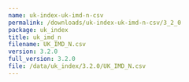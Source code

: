 ```yaml
---
name: uk-index-uk-imd-n-csv
permalink: /downloads/uk-index-uk-imd-n-csv/3_2_0
package: uk_index
title: uk_imd_n
filename: UK_IMD_N.csv
version: 3.2.0
full_version: 3.2.0
file: /data/uk_index/3.2.0/UK_IMD_N.csv
---
```

